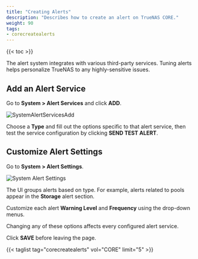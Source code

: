 ```yaml
---
title: "Creating Alerts"
description: "Describes how to create an alert on TrueNAS CORE."
weight: 90
tags:
- corecreatealerts
---
```


{{< toc >}}

The alert system integrates with various third-party services.
Tuning alerts helps personalize TrueNAS to any highly-sensitive issues.

## Add an Alert Service

Go to **System > Alert Services** and click **ADD**.

![SystemAlertServicesAdd](/images/CORE/System/SystemAlertServicesAdd.png "New Alert Service")

Choose a **Type** and fill out the options specific to that alert service, then test the service configuration by clicking **SEND TEST ALERT**.

## Customize Alert Settings

Go to **System > Alert Settings**.

![System Alert Settings](/images/CORE/System/SystemAlertSettings.png "Alert Settings")

The UI groups alerts based on type.
For example, alerts related to pools appear in the **Storage** alert section.

Customize each alert **Warning Level** and **Frequency** using the drop-down menus.

Changing any of these options affects every configured alert service.

Click **SAVE** before leaving the page.

{{< taglist tag="corecreatealerts" vol="CORE" limit="5" >}}
